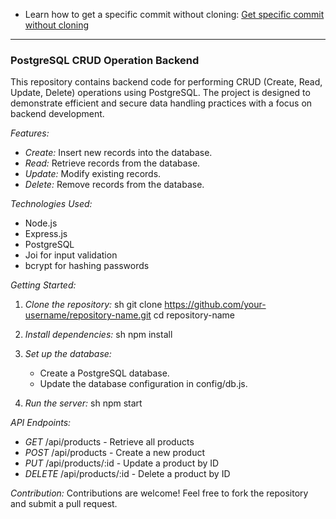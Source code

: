 - Learn how to get a specific commit without cloning: [Get specific commit without cloning](docs/get_specific_commit_without_cloning.md)

--- 

### PostgreSQL CRUD Operation Backend

This repository contains backend code for performing CRUD (Create, Read, Update, Delete) operations using PostgreSQL. The project is designed to demonstrate efficient and secure data handling practices with a focus on backend development.

*Features:*
- *Create:* Insert new records into the database.
- *Read:* Retrieve records from the database.
- *Update:* Modify existing records.
- *Delete:* Remove records from the database.

*Technologies Used:*
- Node.js
- Express.js
- PostgreSQL
- Joi for input validation
- bcrypt for hashing passwords

*Getting Started:*
1. *Clone the repository:*
   sh
   git clone https://github.com/your-username/repository-name.git
   cd repository-name
   

2. *Install dependencies:*
   sh
   npm install
   

3. *Set up the database:*
   - Create a PostgreSQL database.
   - Update the database configuration in config/db.js.

4. *Run the server:*
   sh
   npm start
   

*API Endpoints:*
- *GET* /api/products - Retrieve all products
- *POST* /api/products - Create a new product
- *PUT* /api/products/:id - Update a product by ID
- *DELETE* /api/products/:id - Delete a product by ID

*Contribution:*
Contributions are welcome! Feel free to fork the repository and submit a pull request.






